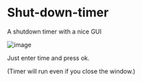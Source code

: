 # Shut-down-timer
A shutdown timer with a nice GUI


![image](https://github.com/TobiasUr/Shut-down-timer/assets/68461330/cb8d0f6a-760c-480e-a42c-7a1c978e60ec)


Just enter time and press ok.

(Timer will run even if you close the window.)
